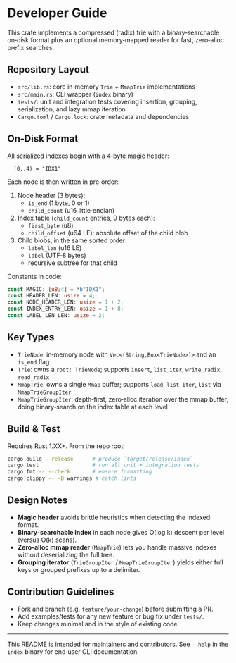 # Developer Guide

This crate implements a compressed (radix) trie with a binary‐searchable on‐disk format plus an optional memory‐mapped reader for fast, zero‐alloc prefix searches.

## Repository Layout
- `src/lib.rs`: core in‐memory `Trie` + `MmapTrie` implementations
- `src/main.rs`: CLI wrapper (`index` binary)
- `tests/`: unit and integration tests covering insertion, grouping, serialization, and lazy mmap iteration
- `Cargo.toml` / `Cargo.lock`: crate metadata and dependencies

## On‐Disk Format
All serialized indexes begin with a 4‐byte magic header:
```text
  [0..4) = "IDX1"
```
Each node is then written in pre‐order:
1. Node header (3 bytes):
   - `is_end` (1 byte, 0 or 1)
   - `child_count` (u16 little‐endian)
2. Index table (`child_count` entries, 9 bytes each):
   - `first_byte` (u8)
   - `child_offset` (u64 LE): absolute offset of the child blob
3. Child blobs, in the same sorted order:
   - `label_len` (u16 LE)
   - `label` (UTF‐8 bytes)
   - recursive subtree for that child

Constants in code:
```rust
const MAGIC: [u8;4] = *b"IDX1";
const HEADER_LEN: usize = 4;
const NODE_HEADER_LEN: usize = 1 + 2;
const INDEX_ENTRY_LEN: usize = 1 + 8;
const LABEL_LEN_LEN: usize = 2;
```

## Key Types
- `TrieNode`: in‐memory node with `Vec<(String,Box<TrieNode>)>` and an `is_end` flag
- `Trie`: owns a `root: TrieNode`; supports `insert`, `list_iter`, `write_radix`, `read_radix`
- `MmapTrie`: owns a single `Mmap` buffer; supports `load`, `list_iter`, `list` via `MmapTrieGroupIter`
- `MmapTrieGroupIter`: depth‐first, zero‐alloc iteration over the mmap buffer, doing binary‐search on the index table at each level

## Build & Test
Requires Rust 1.XX+.  From the repo root:
```bash
cargo build --release      # produce `target/release/index`
cargo test                 # run all unit + integration tests
cargo fmt -- --check       # ensure formatting
cargo clippy -- -D warnings # catch lints
```

## Design Notes
- **Magic header** avoids brittle heuristics when detecting the indexed format.
- **Binary‐searchable index** in each node gives O(log k) descent per level (versus O(k) scans).
- **Zero‐alloc mmap reader** (`MmapTrie`) lets you handle massive indexes without deserializing the full tree.
- **Grouping iterator** (`TrieGroupIter` / `MmapTrieGroupIter`) yields either full keys or grouped prefixes up to a delimiter.

## Contribution Guidelines
- Fork and branch (e.g. `feature/your-change`) before submitting a PR.
- Add examples/tests for any new feature or bug fix under `tests/`.
- Keep changes minimal and in the style of existing code.

---
This README is intended for maintainers and contributors.  See `--help` in the `index` binary for end‐user CLI documentation.
